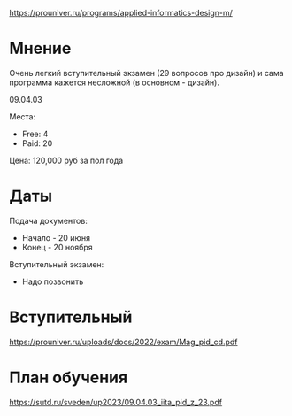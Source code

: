 https://prouniver.ru/programs/applied-informatics-design-m/

# Мнение

Очень легкий вступительный экзамен (29 вопросов про дизайн) и сама программа кажется несложной (в основном - дизайн).

09.04.03

Места:
- Free: 4
- Paid: 20

Цена: 120,000 руб за пол года

# Даты

Подача документов:
- Начало - 20 июня 
- Конец  - 20 ноября

Вступительный экзамен:
- Надо позвонить

# Вступительный

https://prouniver.ru/uploads/docs/2022/exam/Mag_pid_cd.pdf

# План обучения

https://sutd.ru/sveden/up2023/09.04.03_iita_pid_z_23.pdf